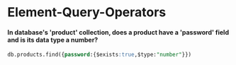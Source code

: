 # Element-Query-Operators

#### In database's 'product' collection, does a product have a 'password' field and is its data type a number? 
```sql 
db.products.find({password:{$exists:true,$type:"number"}})
```
